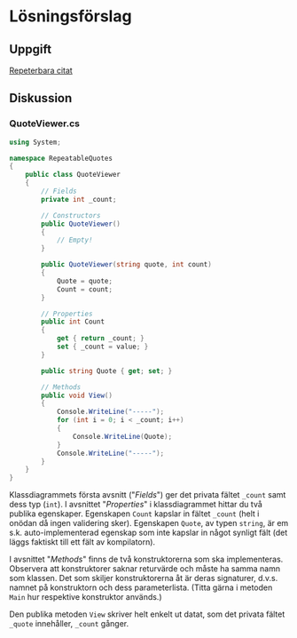 # Lösningsförslag

## Uppgift

[Repeterbara citat](https://coursepress.gitbook.io/1dv024/ovningsuppgifter/del-2/repeterbara-citat)

## Diskussion

### QuoteViewer.cs

```c#
using System;

namespace RepeatableQuotes
{
    public class QuoteViewer
    {
        // Fields
        private int _count;

        // Constructors
        public QuoteViewer()
        {
            // Empty!
        }

        public QuoteViewer(string quote, int count)
        {
            Quote = quote;
            Count = count;
        }

        // Properties
        public int Count
        {
            get { return _count; }
            set { _count = value; }
        }

        public string Quote { get; set; }

        // Methods
        public void View()
        {
            Console.WriteLine("-----");
            for (int i = 0; i < _count; i++)
            {
                Console.WriteLine(Quote);
            }
            Console.WriteLine("-----");
        }
    }
}
```

Klassdiagrammets första avsnitt ("_Fields_") ger det privata fältet `_count` samt dess typ (`int`). I avsnittet "_Properties_" i klassdiagrammet hittar du två publika egenskaper. Egenskapen `Count` kapslar in fältet `_count` (helt i onödan då ingen validering sker). Egenskapen `Quote`, av typen `string`, är em s.k. auto-implementerad egenskap som inte kapslar in något synligt fält (det läggs faktiskt till ett fält av kompilatorn).

I avsnittet "_Methods_" finns de två konstruktorerna som ska implementeras. Observera att konstruktorer saknar returvärde och måste ha samma namn som klassen. Det som skiljer konstruktorerna åt är deras signaturer, d.v.s. namnet på konstruktorn och dess parameterlista. (Titta gärna i metoden `Main` hur respektive konstruktor används.)

Den publika metoden `View` skriver helt enkelt ut datat, som det privata fältet `_quote` innehåller, `_count` gånger.